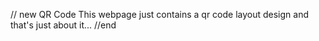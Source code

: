 // new QR Code 
This webpage just contains a qr code layout design and that's just about it...
//end
